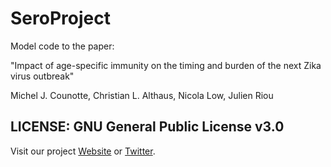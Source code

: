 # SeroProject


Model code to the paper:

"Impact of age-specific immunity on the timing and burden of the next Zika virus outbreak"

Michel J. Counotte, Christian L. Althaus, Nicola Low, Julien Riou


## LICENSE: GNU General Public License v3.0

Visit our project [Website](https://zika.ispm.unibe.ch/home) or [Twitter](https://twitter.com/ISPM_ZOAP).
